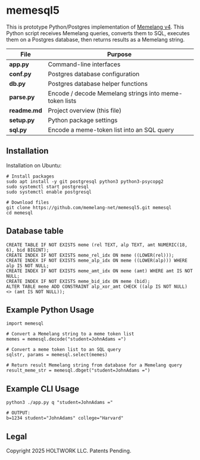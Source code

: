 # memesql5

This is prototype Python/Postgres implementation of [Memelang v4](https://memelang.net/04/). This Python script receives Memelang queries, converts them to SQL, executes them on a Postgres database, then returns results as a Memelang string.

| File | Purpose |
|------|---------------------------------------------------------------------|
| **app.py** | Command-line interfaces |
| **conf.py** | Postgres database configuration |
| **db.py** | Postgres database helper functions |
| **parse.py** | Encode / decode Memelang strings into meme-token lists |
| **readme.md** | Project overview (this file) |
| **setup.py** | Python package settings |
| **sql.py** | Encode a meme-token list into an SQL query |

## Installation

Installation on Ubuntu:

	# Install packages
	sudo apt install -y git postgresql python3 python3-psycopg2
	sudo systemctl start postgresql
	sudo systemctl enable postgresql
	
	# Download files
	git clone https://github.com/memelang-net/memesql5.git memesql
	cd memesql

## Database table

	CREATE TABLE IF NOT EXISTS meme (rel TEXT, alp TEXT, amt NUMERIC(18, 6), bid BIGINT);
	CREATE INDEX IF NOT EXISTS meme_rel_idx ON meme ((LOWER(rel)));
	CREATE INDEX IF NOT EXISTS meme_alp_idx ON meme ((LOWER(alp))) WHERE alp IS NOT NULL;
	CREATE INDEX IF NOT EXISTS meme_amt_idx ON meme (amt) WHERE amt IS NOT NULL;
	CREATE INDEX IF NOT EXISTS meme_bid_idx ON meme (bid);
	ALTER TABLE meme ADD CONSTRAINT alp_xor_amt CHECK ((alp IS NOT NULL) <> (amt IS NOT NULL));

## Example Python Usage

	import memesql

	# Convert a Memelang string to a meme token list
	memes = memesql.decode("student=JohnAdams =")

	# Convert a meme token list to an SQL query
	sqlstr, params = memesql.select(memes)

	# Return result Memelang string from database for a Memelang query
	result_meme_str = memesql.dbget("student=JohnAdams =")


## Example CLI Usage

	python3 ./app.py q "student=JohnAdams ="

	# OUTPUT:
	b=1234 student="JohnAdams" college="Harvard"

## Legal

Copyright 2025 HOLTWORK LLC. Patents Pending.